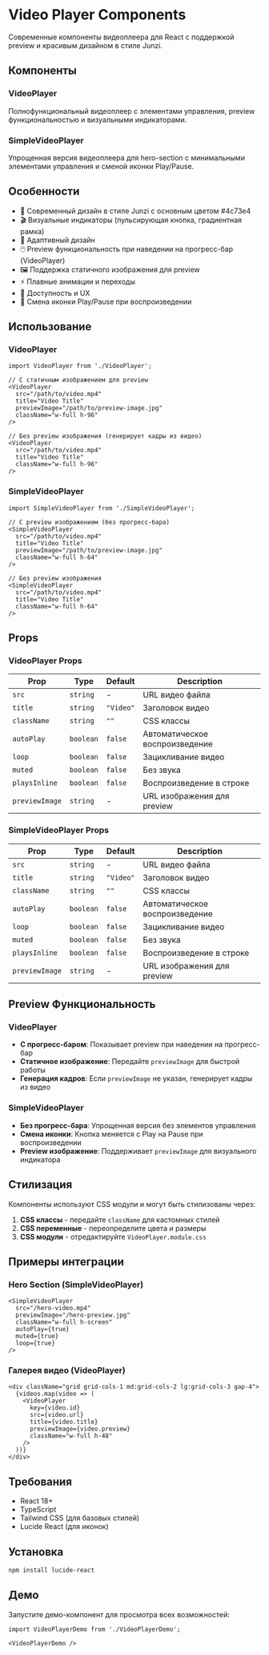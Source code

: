 # Video Player Components

Современные компоненты видеоплеера для React с поддержкой preview и красивым дизайном в стиле Junzi.

## Компоненты

### VideoPlayer
Полнофункциональный видеоплеер с элементами управления, preview функциональностью и визуальными индикаторами.

### SimpleVideoPlayer
Упрощенная версия видеоплеера для hero-section с минимальными элементами управления и сменой иконки Play/Pause.

## Особенности

- 🎨 Современный дизайн в стиле Junzi с основным цветом #4c73e4
- 🎬 Визуальные индикаторы (пульсирующая кнопка, градиентная рамка)
- 📱 Адаптивный дизайн
- 🖱️ Preview функциональность при наведении на прогресс-бар (VideoPlayer)
- 🖼️ Поддержка статичного изображения для preview
- ⚡ Плавные анимации и переходы
- 🎯 Доступность и UX
- 🔄 Смена иконки Play/Pause при воспроизведении

## Использование

### VideoPlayer

```tsx
import VideoPlayer from './VideoPlayer';

// С статичным изображением для preview
<VideoPlayer
  src="/path/to/video.mp4"
  title="Video Title"
  previewImage="/path/to/preview-image.jpg"
  className="w-full h-96"
/>

// Без preview изображения (генерирует кадры из видео)
<VideoPlayer
  src="/path/to/video.mp4"
  title="Video Title"
  className="w-full h-96"
/>
```

### SimpleVideoPlayer

```tsx
import SimpleVideoPlayer from './SimpleVideoPlayer';

// С preview изображением (без прогресс-бара)
<SimpleVideoPlayer
  src="/path/to/video.mp4"
  title="Video Title"
  previewImage="/path/to/preview-image.jpg"
  className="w-full h-64"
/>

// Без preview изображения
<SimpleVideoPlayer
  src="/path/to/video.mp4"
  title="Video Title"
  className="w-full h-64"
/>
```

## Props

### VideoPlayer Props

| Prop | Type | Default | Description |
|------|------|---------|-------------|
| `src` | `string` | - | URL видео файла |
| `title` | `string` | `"Video"` | Заголовок видео |
| `className` | `string` | `""` | CSS классы |
| `autoPlay` | `boolean` | `false` | Автоматическое воспроизведение |
| `loop` | `boolean` | `false` | Зацикливание видео |
| `muted` | `boolean` | `false` | Без звука |
| `playsInline` | `boolean` | `false` | Воспроизведение в строке |
| `previewImage` | `string` | - | URL изображения для preview |

### SimpleVideoPlayer Props

| Prop | Type | Default | Description |
|------|------|---------|-------------|
| `src` | `string` | - | URL видео файла |
| `title` | `string` | `"Video"` | Заголовок видео |
| `className` | `string` | `""` | CSS классы |
| `autoPlay` | `boolean` | `false` | Автоматическое воспроизведение |
| `loop` | `boolean` | `false` | Зацикливание видео |
| `muted` | `boolean` | `false` | Без звука |
| `playsInline` | `boolean` | `false` | Воспроизведение в строке |
| `previewImage` | `string` | - | URL изображения для preview |

## Preview Функциональность

### VideoPlayer
- **С прогресс-баром**: Показывает preview при наведении на прогресс-бар
- **Статичное изображение**: Передайте `previewImage` для быстрой работы
- **Генерация кадров**: Если `previewImage` не указан, генерирует кадры из видео

### SimpleVideoPlayer
- **Без прогресс-бара**: Упрощенная версия без элементов управления
- **Смена иконки**: Кнопка меняется с Play на Pause при воспроизведении
- **Preview изображение**: Поддерживает `previewImage` для визуального индикатора

## Стилизация

Компоненты используют CSS модули и могут быть стилизованы через:

1. **CSS классы** - передайте `className` для кастомных стилей
2. **CSS переменные** - переопределите цвета и размеры
3. **CSS модули** - отредактируйте `VideoPlayer.module.css`

## Примеры интеграции

### Hero Section (SimpleVideoPlayer)
```tsx
<SimpleVideoPlayer
  src="/hero-video.mp4"
  previewImage="/hero-preview.jpg"
  className="w-full h-screen"
  autoPlay={true}
  muted={true}
  loop={true}
/>
```

### Галерея видео (VideoPlayer)
```tsx
<div className="grid grid-cols-1 md:grid-cols-2 lg:grid-cols-3 gap-4">
  {videos.map(video => (
    <VideoPlayer
      key={video.id}
      src={video.url}
      title={video.title}
      previewImage={video.preview}
      className="w-full h-48"
    />
  ))}
</div>
```

## Требования

- React 18+
- TypeScript
- Tailwind CSS (для базовых стилей)
- Lucide React (для иконок)

## Установка

```bash
npm install lucide-react
```

## Демо

Запустите демо-компонент для просмотра всех возможностей:

```tsx
import VideoPlayerDemo from './VideoPlayerDemo';

<VideoPlayerDemo />
``` 